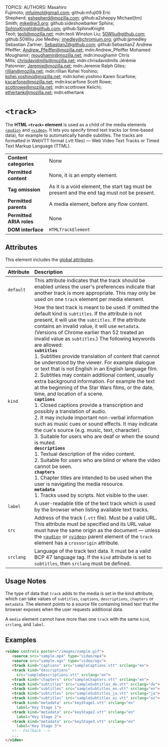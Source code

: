 TOPICS: <track>
AUTHORS: Masahiro Fujimoto; mfujimot@gmail.com; github:mfuji09
         Eric Shepherd; eshepherd@mozilla.com; github:a2sheppy
         Michael[tm] Smith; mike@w3.org; github:sideshowbarker
         Sphinx; SphinxKnight@github.com; github:SphinxKnight
         Teoli; teoli@mozilla.net; mdn:teoli
         Winston Liu; 50Wliu@github.com; github:50Wliu
         Joe Medley; jmedley@chromium.org; github:jpmedley
         Sebastian Zartner; SebastianZ@github.com; github:SebastianZ
         Andrew Pfeiffer; Andrew_Pfeiffer@mozilla.net; mdn:Andrew_Pfeiffer
         Mohamed Moughamir; moughamir@mozilla.net; mdn:moughamir
         Chris Mills; chrisdavidmills@mozilla.net; mdn:chrisdavidmills
         Jérémie Patonnier; Jeremie@mozilla.net; mdn:Jeremie
         Ralph Giles; rillian@mozilla.net; mdn:rillian
         Kohei Yoshino; kohei.yoshino@mozilla.net; mdn:kohei.yoshino
         Karen Scarfone; kscarfone@mozilla.net; mdn:kscarfone
         Scott Rowe; scottrowe@mozilla.net; mdn:scottrowe
         Keiichi; ethertank@mozilla.net; mdn:ethertank

# `<track>`

The **HTML `<track>` element** is used as a child of the media elements [`<audio>`](/en/webfrontend/<audio>)
and [`<video>`](/en/webfrontend/<video>). It lets you specify timed text tracks (or time-based data),
for example to automatically handle subtitles. The tracks are formatted in WebVTT format
(.vtt files) — Web Video Text Tracks or Timed Text Markup Language (TTML).

|  |  |
| :-- | :-- |
| **Content categories** | None |
| **Permitted content** | None, it is an empty element.|
| **Tag omission** | As it is a void element, the start tag must be present and the end tag must not be present.|
| **Permitted parents** | A media element, before any flow content.|
| **Permitted ARIA roles** | None |
| **DOM interface** | `HTMLTrackElement` |

## Attributes

This element includes the [global attributes](/en/webfrontend/HTML_Global_Attributes).

| Attribute | Description |
| :-- | :-- |
| `default` | This attribute indicates that the track should be enabled unless the user's preferences indicate that another track is more appropriate. This may only be used on one `track` element per media element.
| `kind` | How the text track is meant to be used. If omitted the default kind is `subtitles`. If the attribute is not present, it will use the `subtitles`. If the attribute contains an invalid value, it will use `metadata`. (Versions of Chrome earlier than 52 treated an invalid value as `subtitles`.) The following keywords are allowed:<br>**`subtitles`**<br>1. Subtitles provide translation of content that cannot be understood by the viewer. For example dialogue or text that is not English in an English language film.<br>2. Subtitles may contain additional content, usually extra background information. For example the text at the beginning of the Star Wars films, or the date, time, and location of a scene.<br>**`captions`**<br>1. Closed captions provide a transcription and possibly a translation of audio.<br>2. It may include important non-verbal information such as music cues or sound effects. It may indicate the cue's source (e.g. music, text, character).<br>3. Suitable for users who are deaf or when the sound is muted.<br>**`descriptions`**<br>1. Textual description of the video content.<br>2. Suitable for users who are blind or where the video cannot be seen.<br>**`chapters`**<br>1. Chapter titles are intended to be used when the user is navigating the media resource.<br>**`metadata`**<br>1. Tracks used by scripts. Not visible to the user.
| `label` | A user-readable title of the text track which is used by the browser when listing available text tracks.
| `src` | Address of the track (`.vtt` file). Must be a valid URL. This attribute must be specified and its URL value must have the same origin as the document — unless the [`<audio>`](/en/webfrontend/<audio>) or [`<video>`](/en/webfrontend/<video>) parent element of the `track` element has a `crossorigin` attribute.
| `srclang` | Language of the track text data. It must be a valid BCP 47 language tag. If the `kind` attribute is set to `subtitles`, then `srclang` must be defined.

## Usage Notes

The type of data that `track` adds to the media is set in the kind attribute, which can take values
of `subtitles`, `captions`, `descriptions`, `chapters` or `metadata`. The element points to a source
file containing timed text that the browser exposes when the user requests additional data.

A `media` element cannot have more than one `track` with the same `kind`, `srclang`, and `label`.

## Examples

```html
<video controls poster="/images/sample.gif">
   <source src="sample.mp4" type="video/mp4">
   <source src="sample.ogv" type="video/ogv">
   <track kind="captions" src="sampleCaptions.vtt" srclang="en">
   <track kind="descriptions"
     src="sampleDescriptions.vtt" srclang="en">
   <track kind="chapters" src="sampleChapters.vtt" srclang="en">
   <track kind="subtitles" src="sampleSubtitles_de.vtt" srclang="de">
   <track kind="subtitles" src="sampleSubtitles_en.vtt" srclang="en">
   <track kind="subtitles" src="sampleSubtitles_ja.vtt" srclang="ja">
   <track kind="subtitles" src="sampleSubtitles_oz.vtt" srclang="oz">
   <track kind="metadata" src="keyStage1.vtt" srclang="en"
     label="Key Stage 1">
   <track kind="metadata" src="keyStage2.vtt" srclang="en"
     label="Key Stage 2">
   <track kind="metadata" src="keyStage3.vtt" srclang="en"
     label="Key Stage 3">
   <!-- Fallback -->
   ...
</video>
```
